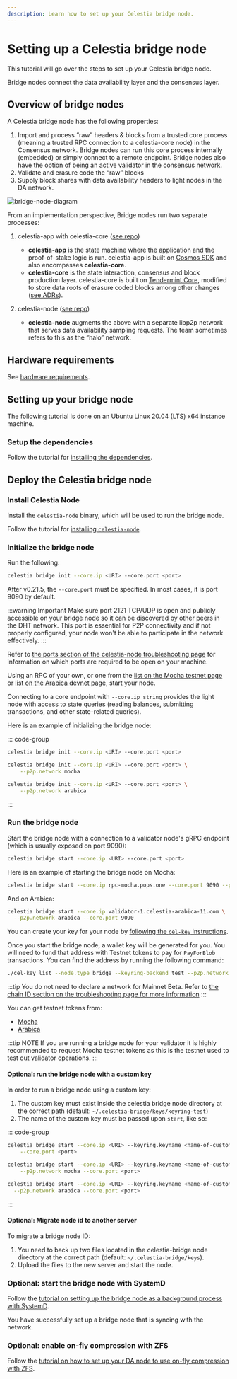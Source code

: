 ```yaml
---
description: Learn how to set up your Celestia bridge node.
---
```


# Setting up a Celestia bridge node

This tutorial will go over the steps to set up your Celestia bridge node.

Bridge nodes connect the data availability layer and the consensus layer.

## Overview of bridge nodes

A Celestia bridge node has the following properties:

1. Import and process “raw” headers & blocks from a trusted core process
   (meaning a trusted RPC connection to a celestia-core node) in the
   Consensus network. Bridge nodes can run this core process internally
   (embedded) or simply connect to a remote endpoint. Bridge nodes also
   have the option of being an active validator in the consensus network.
2. Validate and erasure code the “raw” blocks
3. Supply block shares with data availability headers to light nodes in the DA network.

![bridge-node-diagram](/img/nodes/BridgeNodes.png)

From an implementation perspective, Bridge nodes run two separate processes:

1. celestia-app with celestia-core
   ([see repo](https://github.com/celestiaorg/celestia-app))

   - **celestia-app** is the state machine where the application and the
     proof-of-stake logic is run. celestia-app is built on
     [Cosmos SDK](https://docs.cosmos.network) and also encompasses
     **celestia-core**.
   - **celestia-core** is the state interaction, consensus and block production
     layer. celestia-core is built on [Tendermint Core](https://docs.tendermint.com),
     modified to store data roots of erasure coded blocks among other changes
     ([see ADRs](https://github.com/celestiaorg/celestia-core/tree/master/docs/celestia-architecture)).

2. celestia-node ([see repo](https://github.com/celestiaorg/celestia-node))

   - **celestia-node** augments the above with a separate libp2p network that
     serves data availability sampling requests. The team sometimes refers to
     this as the “halo” network.

## Hardware requirements

See [hardware requirements](/how-to-guides/nodes-overview.md#recommended-celestia-node-requirements).

## Setting up your bridge node

The following tutorial is done on an Ubuntu Linux 20.04 (LTS) x64 instance machine.

### Setup the dependencies

Follow the tutorial for [installing the dependencies](/how-to-guides/environment.md).

## Deploy the Celestia bridge node

### Install Celestia Node

Install the `celestia-node` binary, which will be used to run the bridge node.

Follow the tutorial for [installing `celestia-node`](/how-to-guides/celestia-node.md).

### Initialize the bridge node

Run the following:

```sh
celestia bridge init --core.ip <URI> --core.port <port>
```

After v0.21.5, the `--core.port` must be specified.
In most cases, it is port 9090 by default.

:::warning Important
Make sure port 2121 TCP/UDP is open and publicly accessible on your bridge node so it can be discovered by other peers in the DHT network. This port is essential for P2P connectivity and if not properly configured, your node won't be able to participate in the network effectively.
:::

Refer to
[the ports section of the celestia-node troubleshooting page](/how-to-guides/celestia-node-troubleshooting.md#ports)
for information on which ports are required to be open on your machine.

Using an RPC of your own, or one from the
[list on the Mocha testnet page](/how-to-guides/mocha-testnet.md#community-rpc-endpoints) or
[list on the Arabica devnet page](/how-to-guides/arabica-devnet.md#community-rpc-endpoints),
start your node.

Connecting to a core endpoint with `--core.ip string`
provides the light node with access to state queries (reading balances, submitting
transactions, and other state-related queries).

Here is an example of initializing the bridge node:

::: code-group

```sh [Mainnet Beta]
celestia bridge init --core.ip <URI> --core.port <port>
```

```sh [Mocha]
celestia bridge init --core.ip <URI> --core.port <port> \
    --p2p.network mocha
```

```sh [Arabica]
celestia bridge init --core.ip <URI> --core.port <port> \
    --p2p.network arabica
```

:::

### Run the bridge node

Start the bridge node with a connection to a validator node's gRPC endpoint
(which is usually exposed on port 9090):

```sh
celestia bridge start --core.ip <URI> --core.port <port>
```

Here is an example of starting the bridge node on Mocha:

```sh
celestia bridge start --core.ip rpc-mocha.pops.one --core.port 9090 --p2p.network mocha
```

And on Arabica:

```sh
celestia bridge start --core.ip validator-1.celestia-arabica-11.com \
  --p2p.network arabica --core.port 9090
```

You can create your key for your node by [following the `cel-key` instructions](/tutorials/celestia-node-key.md).

Once you start the bridge node, a wallet key will be generated for you.
You will need to fund that address with Testnet tokens to pay for
`PayForBlob` transactions.
You can find the address by running the following command:

```sh
./cel-key list --node.type bridge --keyring-backend test --p2p.network <network>
```

:::tip
You do not need to declare a network for Mainnet Beta. Refer to
[the chain ID section on the troubleshooting page for more information](/how-to-guides/celestia-node-troubleshooting.md)
:::

You can get testnet tokens from:

- [Mocha](/how-to-guides/mocha-testnet.md)
- [Arabica](/how-to-guides/arabica-devnet.md)

:::tip NOTE
If you are running a bridge node for your validator
it is highly recommended to request Mocha testnet tokens
as this is the testnet used to test out validator operations.
:::

#### Optional: run the bridge node with a custom key

In order to run a bridge node using a custom key:

1. The custom key must exist inside the celestia bridge node directory at the
   correct path (default: `~/.celestia-bridge/keys/keyring-test`)
2. The name of the custom key must be passed upon `start`, like so:

::: code-group

```sh [Mainnet Beta]
celestia bridge start --core.ip <URI> --keyring.keyname <name-of-custom-key> \
    --core.port <port>
```

```sh [Mocha]
celestia bridge start --core.ip <URI> --keyring.keyname <name-of-custom-key> \
    --p2p.network mocha --core.port <port>
```

```sh [Arabica]
celestia bridge start --core.ip <URI> --keyring.keyname <name-of-custom-key> \
  --p2p.network arabica --core.port <port>
```

:::

#### Optional: Migrate node id to another server

To migrate a bridge node ID:

1. You need to back up two files located in the celestia-bridge node directory at the correct path (default: `~/.celestia-bridge/keys`).
2. Upload the files to the new server and start the node.

### Optional: start the bridge node with SystemD

Follow the
[tutorial on setting up the bridge node as a background process with SystemD](/how-to-guides/systemd.md).

You have successfully set up a bridge node that is syncing with the network.

### Optional: enable on-fly compression with ZFS

Follow the
[tutorial on how to set up your DA node to use on-fly compression with ZFS](/how-to-guides/zfs.md).
